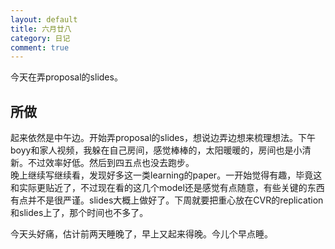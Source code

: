 ```yaml
---
layout: default
title: 六月廿八
category: 日记
comment: true
---
```


今天在弄proposal的slides。

## 所做
起来依然是中午边。开始弄proposal的slides，想说边弄边想来梳理想法。下午boyy和家人视频，我躲在自己房间，感觉棒棒的，太阳暖暖的，房间也是小清新。不过效率好低。然后到四五点也没去跑步。   
晚上继续写继续看，发现好多这一类learning的paper。一开始觉得有趣，毕竟这和实际更贴近了，不过现在看的这几个model还是感觉有点随意，有些关键的东西有点并不是很严谨。slides大概上做好了。下周就要把重心放在CVR的replication和slides上了，那个时间也不多了。    

今天头好痛，估计前两天睡晚了，早上又起来得晚。今儿个早点睡。